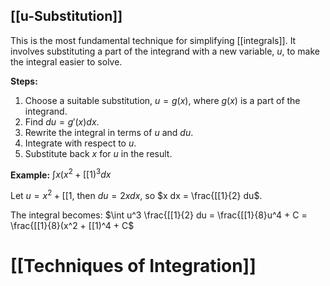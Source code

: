 ## [[u-Substitution]] 
This is the most fundamental technique for simplifying [[integrals]].  It involves substituting a part of the integrand with a new variable, $u$, to make the integral easier to solve.

**Steps:**

1. Choose a suitable substitution, $u = g(x)$, where $g(x)$ is a part of the integrand.
2. Find $du = g'(x) dx$.
3. Rewrite the integral in terms of $u$ and $du$.
4. Integrate with respect to $u$.
5. Substitute back $x$ for $u$ in the result.

**Example:** $\int x(x^2 + [[1)^3 dx$

Let $u = x^2 + [[1$, then $du = 2x dx$, so $x dx = \frac{[[1}{2} du$.

The integral becomes: $\int u^3 \frac{[[1}{2} du = \frac{[[1}{8}u^4 + C = \frac{[[1}{8}(x^2 + [[1)^4 + C$

# [[Techniques of Integration]]